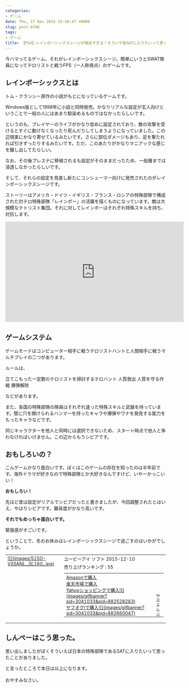 ```yaml
---
categories:
- ゲーム
date: Thu, 17 Dec 2015 15:58:47 +0000
slug: post-8746
tags:
- ゲーム
title: 【PS4】レインボーシックスシージが面白すぎる！そういや昔SATに入りたいって思ってました。
---
```


今ハマってるゲーム、それがレインボーシックスシージ。簡単にいうとSWAT隊員になってテロリストと戦うFPS（一人称視点）のゲームです。<!--more--><h2>レインボーシックスとは</h2>

トム・クランシー原作の小説がもとになっているゲームです。

Windows版として1998年に小説と同時発売。かなりリアルな設定が玄人向けということで一般の人にはあまり馴染めるものではなかったらしいです。

というのも、プレイヤーのライフがかなり低めに設定されており、敵の攻撃を受けるとすぐに動けなくなったり死んだりしてしまうようになっていました。この辺現実にかなり寄せているみたいです。さらに部位ダメージもあり、足を撃たれれば引きずったりするみたいです。ただ、このあたりがかなりマニアックな感じを醸し出してたらしい。

なお、その後プレステに移植されるも設定がそのままだったため、一般層までは浸透しなかったらしいです。

そして、それらの設定を見直し新たにコンシューマー向けに発売されたのがレインボーシックスシージです。

ストーリーはアメリカ・ドイツ・イギリス・フランス・ロシアの特殊部隊で構成された対テロ特殊部隊「レインボー」の活躍を描くものになっています。敵は大規模なテトリスト集団。それに対してレインボーはそれぞれ特殊スキルを持ち、対抗します。

<iframe width="560" height="315" src="https://www.youtube.com/embed/GGOpwO_PI9A" frameborder="0" allowfullscreen></iframe>


<h2>ゲームシステム</h2>

ゲームモードはコンピューター相手に戦うテロリストハントと人間相手に戦うマルチプレイの二つがあります。

ルールは、

立てこもった一定数のテロリストを掃討するテロハント
人質救出
人質を守る作戦
爆弾解除

などがあります。


また、各国の特殊部隊の隊員はそれぞれ違った特殊スキルと武器を持っています。壁に穴を開けられるハンマーを持ったキャラや爆弾やワナを発見する能力をもったキャラなどです。

同じキャラクターを他人と同時には選択できないため、スタート時点で他人と争わなければいけません。この辺からもうシビアです。


<h2>おもしろいの？</h2>

こんゲームかなり面白いです。ぼくはこのゲームの存在を知ったのは半年前です。海外ドラマが好きなので特殊部隊とか大好きなんですけど、いやーかっこいい！

<strong>おもしろい！</strong>

先ほど昔は設定がリアルでシビアだったと書きましたが、今回調整されたとはいえ、やはりシビアです。難易度がかなり高いです。

<strong>それでもめっちゃ面白いです。</strong>

緊張感がすごいです。



ということで、冬のお休みはレインボーシックスシージで過ごすのはいかがでしょうか。

<table  border="0" cellpadding="5" style="border:none"><tr><td valign="top" style="border:none"><a href="http://www.amazon.co.jp/exec/obidos/ASIN/B00ZG3FMO0/warawareotoko-22/ref=nosim/" target="_blank" >![](images/515O-VSSANL._SL160_.jpg)</a></td><td valign="top" style="border:none;text-align:left"><div class="kaerebalink-detail" style="margin-bottom:5px;"> ユービーアイ ソフト 2015-12-10</div><div class="kaerebalink-salesranking" style="margin-bottom:5px">売り上げランキング : 55</div><table style="border:none;margin-top:10px"><tr><td style="border:none;text-align:left;"><div class="shoplinkamazon" style="margin-right:5px"><a href="http://www.amazon.co.jp/gp/search?keywords=%83%8C%83C%83%93%83%7B%81%5B%83V%83b%83N%83X&__mk_ja_JP=%83J%83%5E%83J%83i&tag=warawareotoko-22" target="_blank" >Amazonで購入</a></div><div class="shoplinkrakuten" style="margin-right:5px"><a href="http://hb.afl.rakuten.co.jp/hgc/0f6e221b.2eb9748a.0f6e221c.35cc1e84/?pc=http%3A%2F%2Fsearch.rakuten.co.jp%2Fsearch%2Fmall%2F%25E3%2583%25AC%25E3%2582%25A4%25E3%2583%25B3%25E3%2583%259C%25E3%2583%25BC%25E3%2582%25B7%25E3%2583%2583%25E3%2582%25AF%25E3%2582%25B9%2F-%2Ff.1-p.1-s.1-sf.0-st.A-v.2%3Fx%3D0%26scid%3Daf_ich_link_urltxt%26m%3Dhttp%3A%2F%2Fm.rakuten.co.jp%2F" target="_blank" >楽天市場で購入</a></div><div class="shoplinkyahoo" style="margin-right:5px"><a href="http://ck.jp.ap.valuecommerce.com/servlet/referral?sid=3041033&pid=882528283&vc_url=http%3A%2F%2Fsearch.shopping.yahoo.co.jp%2Fsearch%3Fp%3D%25E3%2583%25AC%25E3%2582%25A4%25E3%2583%25B3%25E3%2583%259C%25E3%2583%25BC%25E3%2582%25B7%25E3%2583%2583%25E3%2582%25AF%25E3%2582%25B9" target="_blank" >Yahooショッピングで購入![](images/gifbanner?sid=3041033&pid=882528283)</a></div><div class="shoplinkyahooAuc" style="margin-right:5px"><a href="http://ck.jp.ap.valuecommerce.com/servlet/referral?sid=3041033&pid=882660047&vc_url=http%3A%2F%2Fauctions.search.yahoo.co.jp%2Fsearch%3Fvo%3D%26ve%3D%26auccat%3D0%26aucminprice%3D%26aucmaxprice%3D%26aucmin_bidorbuy_price%3D%26aucmax_bidorbuy_price%3D%26loc_cd%3D0%26abatch%3D0%26istatus%3D0%26filtered%3D1%26ei%3DUTF-8%26tab_ex%3Dcommerce%26va%3D%25E3%2583%25AC%25E3%2582%25A4%25E3%2583%25B3%25E3%2583%259C%25E3%2583%25BC%25E3%2582%25B7%25E3%2583%2583%25E3%2582%25AF%25E3%2582%25B9" target="_blank" >ヤフオク!で購入![](images/gifbanner?sid=3041033&pid=882660047)</a></div></td><td style="vertical-align:bottom;padding-left:10px;font-size:x-small;border:none">by <a href="http://kaereba.com" rel="nofollow" target="_blank">カエレバ</a></td></tr></table></font></td></tr></table>


<h2>しんぺーはこう思った。</h2>

思い出しましたがぼくそういえば日本の特殊部隊であるSATに入りたいって思ったことがありました。


と言ったところで本日は以上になります。<br><br>おやすみなさい。